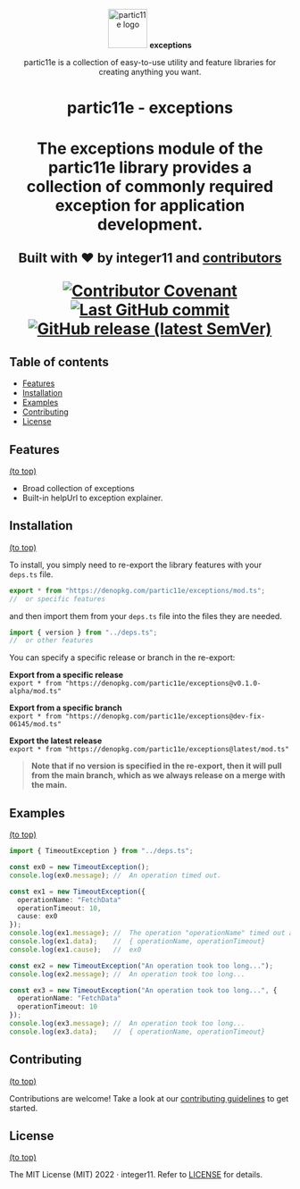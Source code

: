 <p align="center">
  <img alt="partic11e logo" height="70" src="https://raw.githubusercontent.com/partic11e/.github/main/profile/p11/logotype.svg" />
  <strong>exceptions</strong>
</p>

<p align="center">
  partic11e is a collection of easy-to-use utility and feature libraries for creating anything you want.
</p>

<h1 align="center">partic11e - exceptions<h1>

<p align="center">
  The exceptions module of the partic11e library provides a collection of commonly required exception for application development.
</p>

<p align="center">
  <!-- Project links -->
</p>

<p align="center">
  <sub>Built with ❤ by integer11 and <a href="https://github.com/partic11e/exceptions/graphs/contributors">contributors</a></sub>
</p>

<p align="center">
  <!-- Badges -->
  <a href="CODE_OF_CONDUCT.md">
    <img alt="Contributor Covenant" src="https://img.shields.io/badge/Contributor%20Covenant-2.1-4baaaa.svg?style=flat-square" />
  </a>
  <a href="https://github.com/partic11e/exceptions/commits/main">
    <img alt="Last GitHub commit" src="https://img.shields.io/github/last-commit/partic11e/exceptions.svg?style=flat-square" />
  </a>
  <a href="https://github.com/partic11e/exceptions/releases">
    <img alt="GitHub release (latest SemVer)" src="https://img.shields.io/github/v/release/partic11e/exceptions?style=flat-square" />
  </a>
</p>

<!-- TOC -->

## Table of contents

- [Features](#features)
- [Installation](#installation)
- [Examples](#examples)
- [Contributing](#contributing)
- [License](#license)

## Features

[(to top)](#table-of-contents)

- Broad collection of exceptions
- Built-in helpUrl to exception explainer.

## Installation

[(to top)](#table-of-contents)

To install, you simply need to re-export the library features with your
`deps.ts` file.

```ts
export * from "https://denopkg.com/partic11e/exceptions/mod.ts";
//  or specific features
```

and then import them from your `deps.ts` file into the files they are needed.

```ts
import { version } from "../deps.ts";
//  or other features
```

You can specify a specific release or branch in the re-export:

**Export from a specific release**\
`export * from "https://denopkg.com/partic11e/exceptions@v0.1.0-alpha/mod.ts"`

**Export from a specific branch**\
`export * from "https://denopkg.com/partic11e/exceptions@dev-fix-06145/mod.ts"`

**Export the latest release**\
`export * from "https://denopkg.com/partic11e/exceptions@latest/mod.ts"`

> **Note that if no version is specified in the re-export, then it will pull
> from the main branch, which as we always release on a merge with the main.**

## Examples

[(to top)](#table-of-contents)

```ts
import { TimeoutException } from "../deps.ts";

const ex0 = new TimeoutException();
console.log(ex0.message); //  An operation timed out.

const ex1 = new TimeoutException({
  operationName: "FetchData"
  operationTimeout: 10,
  cause: ex0
});
console.log(ex1.message); //  The operation "operationName" timed out after operationTimeout seconds.
console.log(ex1.data);    //  { operationName, operationTimeout}
console.log(ex1.cause);   //  ex0

const ex2 = new TimeoutException("An operation took too long...");
console.log(ex2.message); //  An operation took too long...

const ex3 = new TimeoutException("An operation took too long...", {  
  operationName: "FetchData"
  operationTimeout: 10
});
console.log(ex3.message); //  An operation took too long...
console.log(ex3.data);    //  { operationName, operationTimeout}
```

## Contributing

[(to top)](#table-of-contents)

Contributions are welcome! Take a look at our [contributing guidelines](CONTRIBUTING.md) to get
started.

## License

[(to top)](#table-of-contents)

The MIT License (MIT) 2022 &middot; integer11. Refer to [LICENSE](LICENSE)
for details.
